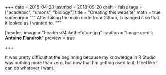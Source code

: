 +++
date = 2016-04-20
lastmod = 2018-09-20
draft = false
tags = ["academic", "umons", "biology"]
title = "Creating this website"
math = true
summary = """
After taking the main code from Github, I changed it so that it looked as I wanted to. 
"""

[header]
image = "headers/Makethefuture.jpg"
caption = "Image credit: **Antoine Flandroit**"
preview = true

+++

It was pretty difficult at the beginning because my knowledge in R Studio was nothing more than zero, but now that I'm getting used to it, I feel like I can do whatever I want.
